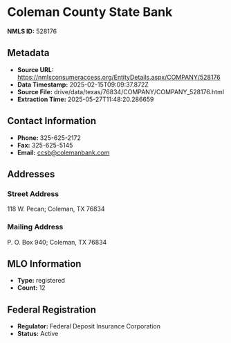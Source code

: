 # Coleman County State Bank

**NMLS ID:** 528176

## Metadata
- **Source URL:** https://nmlsconsumeraccess.org/EntityDetails.aspx/COMPANY/528176
- **Data Timestamp:** 2025-02-15T09:09:37.872Z
- **Source File:** drive/data/texas/76834/COMPANY/COMPANY_528176.html
- **Extraction Time:** 2025-05-27T11:48:20.286659

## Contact Information
- **Phone:** 325-625-2172
- **Fax:** 325-625-5145
- **Email:** ccsb@colemanbank.com

## Addresses
### Street Address
118 W. Pecan; Coleman, TX 76834

### Mailing Address
P. O. Box 940; Coleman, TX 76834

## MLO Information
- **Type:** registered
- **Count:** 12

## Federal Registration
- **Regulator:** Federal Deposit Insurance Corporation
- **Status:** Active
